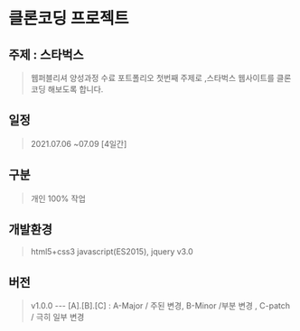 # 클론코딩 프로젝트
## 주제 : 스타벅스
 > 웹퍼블리셔 양성과정 수료 포트폴리오 첫번째 주제로 ,스타벅스 웹사이트를 클론코딩 해보도록 합니다.
## 일정 
> 2021.07.06 ~07.09 [4일간]
## 구분
> 개인 100% 작업
## 개발환경
>html5+css3
>javascript(ES2015), jquery v3.0
## 버전
>  v1.0.0
>  --- [A].[B].[C] : A-Major / 주된 변경, B-Minor /부분 변경 , C-patch / 극히 일부 변경
>  

